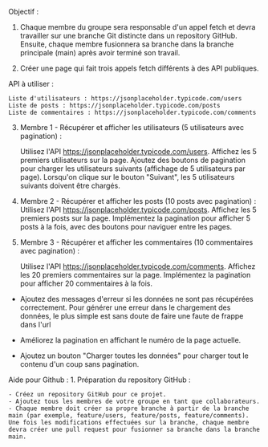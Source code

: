 Objectif :

1. Chaque membre du groupe sera responsable d'un appel fetch et devra travailler sur une branche Git distincte dans un repository GitHub. Ensuite, chaque membre fusionnera sa branche dans la branche principale (main) après avoir terminé son travail.

2. Créer une page qui fait trois appels fetch différents à des API publiques.

API à utiliser :

    Liste d'utilisateurs : https://jsonplaceholder.typicode.com/users
    Liste de posts : https://jsonplaceholder.typicode.com/posts
    Liste de commentaires : https://jsonplaceholder.typicode.com/comments

3. Membre 1 - Récupérer et afficher les utilisateurs (5 utilisateurs avec pagination) :

   Utilisez l'API https://jsonplaceholder.typicode.com/users.
   Affichez les 5 premiers utilisateurs sur la page.
   Ajoutez des boutons de pagination pour charger les utilisateurs suivants (affichage de 5 utilisateurs par page). Lorsqu'on clique sur le bouton "Suivant", les 5 utilisateurs suivants doivent être chargés.

4. Membre 2 - Récupérer et afficher les posts (10 posts avec pagination) :
   Utilisez l'API https://jsonplaceholder.typicode.com/posts.
   Affichez les 5 premiers posts sur la page.
   Implémentez la pagination pour afficher 5 posts à la fois, avec des boutons pour naviguer entre les pages.

5. Membre 3 - Récupérer et afficher les commentaires (10 commentaires avec pagination) :

   Utilisez l'API https://jsonplaceholder.typicode.com/comments.
   Affichez les 20 premiers commentaires sur la page.
   Implémentez la pagination pour afficher 20 commentaires à la fois.

- Ajoutez des messages d'erreur si les données ne sont pas récupérées correctement.
  Pour générer une erreur dans le chargement des données, le plus simple est sans doute de faire une faute de frappe dans l'url

- Améliorez la pagination en affichant le numéro de la page actuelle.

- Ajoutez un bouton "Charger toutes les données" pour charger tout le contenu d'un coup sans pagination.

Aide pour Github : 1. Préparation du repository GitHub :

    - Créez un repository GitHub pour ce projet.
    - Ajoutez tous les membres de votre groupe en tant que collaborateurs.
    - Chaque membre doit créer sa propre branche à partir de la branche main (par exemple, feature/users, feature/posts, feature/comments).
    Une fois les modifications effectuées sur la branche, chaque membre devra créer une pull request pour fusionner sa branche dans la branche main.

